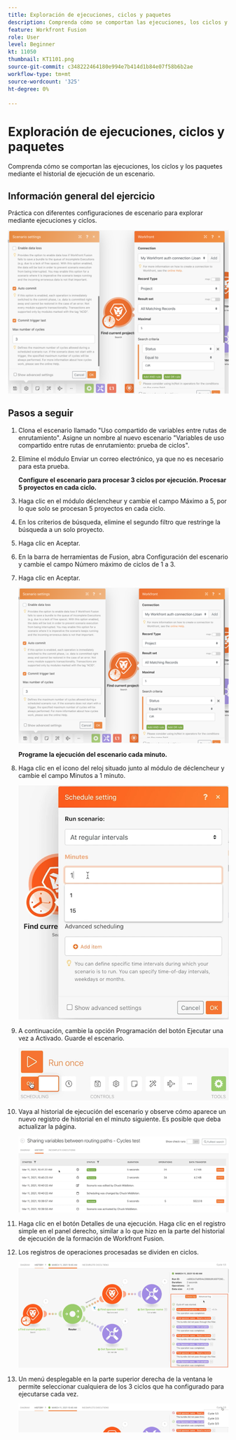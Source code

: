 ```yaml
---
title: Exploración de ejecuciones, ciclos y paquetes
description: Comprenda cómo se comportan las ejecuciones, los ciclos y los paquetes mediante el historial de ejecución de un escenario.
feature: Workfront Fusion
role: User
level: Beginner
kt: 11050
thumbnail: KT1101.png
source-git-commit: c348222464180e994e7b414d1b84e07f58b6b2ae
workflow-type: tm+mt
source-wordcount: '325'
ht-degree: 0%

---
```



# Exploración de ejecuciones, ciclos y paquetes

Comprenda cómo se comportan las ejecuciones, los ciclos y los paquetes mediante el historial de ejecución de un escenario.

## Información general del ejercicio

Práctica con diferentes configuraciones de escenario para explorar mediante ejecuciones y ciclos.

![Exploración de ciclos de ejecución y paquetes Imagen 1](../12-exercises/assets/exploring-runs-cycles-and-bundles-walkthrough-1.png)

## Pasos a seguir

1. Clona el escenario llamado &quot;Uso compartido de variables entre rutas de enrutamiento&quot;. Asigne un nombre al nuevo escenario &quot;Variables de uso compartido entre rutas de enrutamiento: prueba de ciclos&quot;.
1. Elimine el módulo Enviar un correo electrónico, ya que no es necesario para esta prueba.

   **Configure el escenario para procesar 3 ciclos por ejecución. Procesar 5 proyectos en cada ciclo.**

1. Haga clic en el módulo déclencheur y cambie el campo Máximo a 5, por lo que solo se procesan 5 proyectos en cada ciclo.
1. En los criterios de búsqueda, elimine el segundo filtro que restringe la búsqueda a un solo proyecto.
1. Haga clic en Aceptar.

1. En la barra de herramientas de Fusion, abra Configuración del escenario y cambie el campo Número máximo de ciclos de 1 a 3.
1. Haga clic en Aceptar.

   ![Exploración de ciclos de ejecución y paquetes Imagen 1](../12-exercises/assets/exploring-runs-cycles-and-bundles-walkthrough-1.png)


   **Programe la ejecución del escenario cada minuto.**

1. Haga clic en el icono del reloj situado junto al módulo de déclencheur y cambie el campo Minutos a 1 minuto.

   ![Exploración de ciclos de ejecución y paquetes Imagen 2](../12-exercises/assets/exploring-runs-cycles-and-bundles-walkthrough-2.png)

1. A continuación, cambie la opción Programación del botón Ejecutar una vez a Activado. Guarde el escenario.

   ![Exploración de ciclos de ejecución y paquetes Imagen 3](../12-exercises/assets/exploring-runs-cycles-and-bundles-walkthrough-3.png)

1. Vaya al historial de ejecución del escenario y observe cómo aparece un nuevo registro de historial en el minuto siguiente. Es posible que deba actualizar la página.

   ![Exploración de ciclos de ejecución y paquetes Imagen 1](../12-exercises/assets/exploring-runs-cycles-and-bundles-walkthrough-4.png)

1. Haga clic en el botón Detalles de una ejecución. Haga clic en el registro simple en el panel derecho, similar a lo que hizo en la parte del historial de ejecución de la formación de Workfront Fusion.
1. Los registros de operaciones procesadas se dividen en ciclos.

   ![Exploración de ciclos de ejecución y paquetes Imagen 5](../12-exercises/assets/exploring-runs-cycles-and-bundles-walkthrough-5.png)

1. Un menú desplegable en la parte superior derecha de la ventana le permite seleccionar cualquiera de los 3 ciclos que ha configurado para ejecutarse cada vez.

   ![Exploración de ciclos de ejecución y paquetes Imagen 6](../12-exercises/assets/exploring-runs-cycles-and-bundles-walkthrough-6.png)
